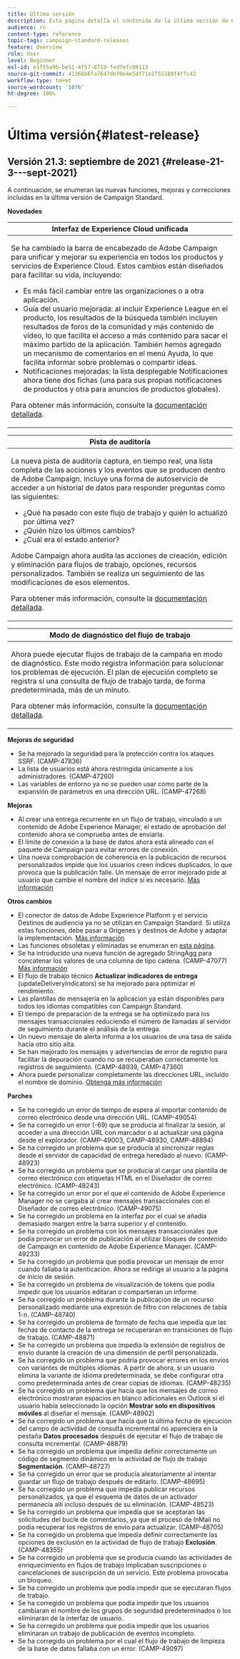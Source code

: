 ```yaml
---
title: Última versión
description: Esta página detalla el contenido de la última versión de Campaign Standard
audience: rn
content-type: reference
topic-tags: campaign-standard-releases
feature: Overview
role: User
level: Beginner
exl-id: e1f55a9b-be51-4f57-8719-fed7efc89113
source-git-commit: 41366b6fa7647dbf0e4e5df71e2755189f4ffc42
workflow-type: tm+mt
source-wordcount: '1076'
ht-degree: 100%

---
```



# Última versión{#latest-release}

## Versión 21.3: septiembre de 2021 {#release-21-3---sept-2021}

A continuación, se enumeran las nuevas funciones, mejoras y correcciones incluidas en la última versión de Campaign Standard.

**Novedades**


<table> 
<thead> 
<tr> 
<th> <strong>Interfaz de Experience Cloud unificada</strong><br /> </th> 
</tr> 
</thead> 
<tbody> 
<tr> 
<td>
<p>Se ha cambiado la barra de encabezado de Adobe Campaign para unificar y mejorar su experiencia en todos los productos y servicios de Experience Cloud. Estos cambios están diseñados para facilitar su vida, incluyendo:</p>
<ul>
<li>Es más fácil cambiar entre las organizaciones o a otra aplicación.</li>
<li>Guía del usuario mejorada: al incluir Experience League en el producto, los resultados de la búsqueda también incluyen resultados de foros de la comunidad y más contenido de vídeo, lo que facilita el acceso a más contenido para sacar el máximo partido de la aplicación. También hemos agregado un mecanismo de comentarios en el menú Ayuda, lo que facilita informar sobre problemas o compartir ideas.</li>
<li>Notificaciones mejoradas: la lista desplegable Notificaciones ahora tiene dos fichas (una para sus propias notificaciones de productos y otra para anuncios de productos globales).</li>
</ul>
<p>Para obtener más información, consulte la <a href="../../start/using/interface-description.md#top-bar">documentación detallada</a>.
</p>
</td> 
</tr> 
</tbody> 
</table>

<table> 
<thead> 
<tr> 
<th> <strong>Pista de auditoría</strong><br /> </th> 
</tr> 
</thead> 
<tbody> 
<tr> 
<td>
<p>La nueva pista de auditoría captura, en tiempo real, una lista completa de las acciones y los eventos que se producen dentro de Adobe Campaign. Incluye una forma de autoservicio de acceder a un historial de datos para responder preguntas como las siguientes:</p>
<ul>
<li>¿Qué ha pasado con este flujo de trabajo y quién lo actualizó por última vez?</li>
<li>¿Quién hizo los últimos cambios?</li>
<li>¿Cuál era el estado anterior?</li>
</ul>
<p>Adobe Campaign ahora audita las acciones de creación, edición y eliminación para flujos de trabajo, opciones, recursos personalizados. También se realiza un seguimiento de las modificaciones de esos elementos.</p>
<p>Para obtener más información, consulte la <a href="../../administration/using/audit.md">documentación detallada</a>.</p>
</td> 
</tr> 
</tbody> 
</table>


<table> 
<thead> 
<tr> 
<th> <strong>Modo de diagnóstico del flujo de trabajo</strong><br /> </th> 
</tr> 
</thead> 
<tbody> 
<tr> 
<td>
<p>Ahora puede ejecutar flujos de trabajo de la campaña en modo de diagnóstico. Este modo registra información para solucionar los problemas de ejecución. El plan de ejecución completo se registra si una consulta de flujo de trabajo tarda, de forma predeterminada, más de un minuto.</p>
<p>Para obtener más información, consulte la <a href="../../automating/using/managing-execution-options.md">documentación detallada</a>.</p>
</td> 
</tr> 
</tbody> 
</table>

**Mejoras de seguridad**

* Se ha mejorado la seguridad para la protección contra los ataques SSRF. (CAMP-47836)
* La lista de usuarios está ahora restringida únicamente a los administradores. (CAMP-47260)
* Las variables de entorno ya no se pueden usar como parte de la expansión de parámetros en una dirección URL. (CAMP-47268)

**Mejoras**

* Al crear una entrega recurrente en un flujo de trabajo, vinculado a un contenido de Adobe Experience Manager, el estado de aprobación del contenido ahora se comprueba antes de enviarla.
* El límite de conexión a la base de datos ahora está alineado con el paquete de Campaign para evitar errores de conexión.
* Una nueva comprobación de coherencia en la publicación de recursos personalizados impide que los usuarios creen índices duplicados, lo que provoca que la publicación falle. Un mensaje de error mejorado pide al usuario que cambie el nombre del índice si es necesario. [Más información](../../developing/using/updating-the-database-structure.md#publishing-a-custom-resource)

**Otros cambios**

* El conector de datos de Adobe Experience Platform y el servicio Destinos de audiencia ya no se utilizan en Campaign Standard. Si utiliza estas funciones, debe pasar a Orígenes y destinos de Adobe y adaptar la implementación. [Más información](../../integrating/using/get-started-sources-destinations.md)
* Las funciones obsoletas y eliminadas se enumeran en [esta página](deprecated-features.md).
* Se ha introducido una nueva función de agregado StringAgg para concatenar los valores de una columna de tipo cadena. (CAMP-47077) [Más información](../../automating/using/list-of-functions.md#aggregates)
* El flujo de trabajo técnico **Actualizar indicadores de entrega** (updateDeliveryIndicators) se ha mejorado para optimizar el rendimiento.
* Las plantillas de mensajería en la aplicación ya están disponibles para todos los idiomas compatibles con Campaign Standard.
* El tiempo de preparación de la entrega se ha optimizado para los mensajes transaccionales reduciendo el número de llamadas al servidor de seguimiento durante el análisis de la entrega.
* Un nuevo mensaje de alerta informa a los usuarios de una tasa de salida hacia otro sitio alta.
* Se han mejorado los mensajes y advertencias de error de registro para facilitar la depuración cuando no se recuperaban correctamente los registros de seguimiento. (CAMP-48939, CAMP-47360)
* Ahora puede personalizar completamente las direcciones URL, incluido el nombre de dominio. [Obtenga más información](../../designing/using/personalization.md#personalizing-urls)

**Parches**

* Se ha corregido un error de tiempo de espera al importar contenido de correo electrónico desde una dirección URL. (CAMP-49054)
* Se ha corregido un error (-69) que se producía al finalizar la sesión, al acceder a una dirección URL con marcador o al actualizar una página desde el explorador. (CAMP-49003, CAMP-48930, CAMP-48894)
* Se ha corregido un problema que se producía al sincronizar reglas desde el servidor de capacidad de entrega heredado al nuevo. (CAMP-48923)
* Se ha corregido un problema que se producía al cargar una plantilla de correo electrónico con etiquetas HTML en el Diseñador de correo electrónico. (CAMP-48243)
* Se ha corregido un error por el que el contenido de Adobe Experience Manager no se cargaba al crear mensajes transaccionales con el Diseñador de correo electrónico. (CAMP-49075)
* Se ha corregido un problema en la interfaz por el cual se añadía demasiado margen entre la barra superior y el contenido.
* Se ha corregido un problema con los mensajes transaccionales que podía provocar un error de publicación al utilizar bloques de contenido de Campaign en contenido de Adobe Experience Manager. (CAMP-49233)
* Se ha corregido un problema que podía provocar un mensaje de error cuando fallaba la autenticación. Ahora se redirige al usuario a la página de inicio de sesión.
* Se ha corregido un problema de visualización de tokens que podía impedir que los usuarios editaran o compartieran un informe.
* Se ha corregido un problema durante la publicación de un recurso personalizado mediante una expresión de filtro con relaciones de tabla 1-n. (CAMP-48740)
* Se ha corregido un problema de formato de fecha que impedía que las fechas de contacto de la entrega se recuperaran en transiciones de flujo de trabajo. (CAMP-48871)
* Se ha corregido un problema que impedía la extensión de registros de envío durante la creación de una dimensión de perfil personalizada.
* Se ha corregido un problema que podría provocar errores en los envíos con variantes de múltiples idiomas. A partir de ahora, si un usuario elimina la variante de idioma predeterminada, se debe configurar otra como predeterminada antes de crear copias de idiomas. (CAMP-48235)
* Se ha corregido un problema que hacía que los mensajes de correo electrónico mostraran espacios en blanco adicionales en Outlook si el usuario había seleccionado la opción **Mostrar solo en dispositivos móviles** al diseñar el mensaje. (CAMP-48902)
* Se ha corregido un problema que hacía que la última fecha de ejecución del campo de actividad de consulta incremental no apareciera en la pestaña **Datos procesados** después de ejecutar el flujo de trabajo de consulta incremental. (CAMP-48879)
* Se ha corregido un problema que impedía definir correctamente un código de segmento dinámico en la actividad de flujo de trabajo **Segmentación**. (CAMP-48727)
* Se ha corregido un error que se producía aleatoriamente al intentar guardar un flujo de trabajo después de editarlo. (CAMP-48695)
* Se ha corregido un problema que impedía publicar recursos personalizados, ya que el esquema de datos de un activador permanecía allí incluso después de su eliminación. (CAMP-48523)
* Se ha corregido un problema que impedía que se aceptaran las solicitudes del bucle de comentarios, ya que el proceso de InMail no podía recuperar los registros de envío para actualizar. (CAMP-48705)
* Se ha corregido un problema que impedía definir correctamente las opciones de exclusión en la actividad de flujo de trabajo **Exclusión**.(CAMP-48355)
* Se ha corregido un problema que se producía cuando las actividades de enriquecimiento en flujos de trabajo implicaban suscripciones o cancelaciones de suscripción de un servicio. Este problema provocaba un bloqueo.
* Se ha corregido un problema que podía impedir que se ejecutaran flujos de trabajo.
* Se ha corregido un problema que podía impedir que los usuarios cambiaran el nombre de los grupos de seguridad predeterminados o los eliminaran de la interfaz de usuario.
* Se ha corregido un problema que podía impedir que los usuarios eliminaran un trabajo de publicación de eventos incompleto.
* Se ha corregido un problema por el cual el flujo de trabajo de limpieza de la base de datos fallaba con un error. (CAMP-49097)

